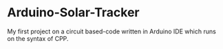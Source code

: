 # Arduino-Solar-Tracker
My first project on a circuit based-code written in Arduino IDE which runs on the syntax of CPP. 
